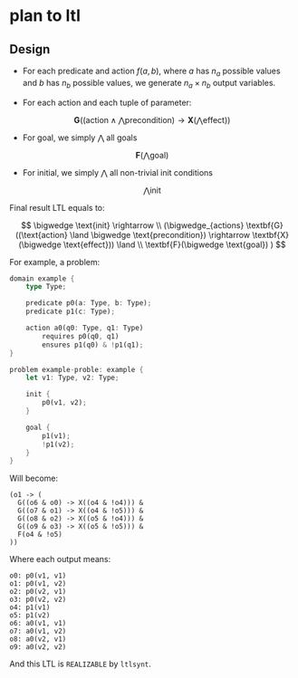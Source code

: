 # plan to ltl

## Design

- For each predicate and action $f(a, b)$,
  where $a$ has $n_a$ possible values and $b$ has $n_b$ possible values,
  we generate $n_a \times n_b$ output variables.

- For each action and each tuple of parameter:

$$
  \textbf{G}((\text{action} \land \bigwedge \text{precondition}) \rightarrow \textbf{X}(\bigwedge \text{effect}))
$$

- For goal, we simply $\bigwedge$ all goals

$$
  \textbf{F}(\bigwedge \text{goal})
$$

- For initial, we simply $\bigwedge$ all non-trivial init conditions

$$
  \bigwedge \text{init}
$$

Final result LTL equals to:

$$
\bigwedge \text{init} \rightarrow \\ (\bigwedge_{actions}
  \textbf{G}((\text{action} \land \bigwedge \text{precondition}) \rightarrow \textbf{X}(\bigwedge \text{effect})) \land \\
  \textbf{F}(\bigwedge \text{goal})
)
$$

For example, a problem:

```rust
domain example {
    type Type;

    predicate p0(a: Type, b: Type);
    predicate p1(c: Type);

    action a0(q0: Type, q1: Type)
        requires p0(q0, q1)
        ensures p1(q0) & !p1(q1);
}

problem example-proble: example {
    let v1: Type, v2: Type;

    init {
        p0(v1, v2);
    }

    goal {
        p1(v1);
        !p1(v2);
    }
}
```

Will become:

```
(o1 -> (
  G((o6 & o0) -> X((o4 & !o4))) &
  G((o7 & o1) -> X((o4 & !o5))) &
  G((o8 & o2) -> X((o5 & !o4))) &
  G((o9 & o3) -> X((o5 & !o5))) &
  F(o4 & !o5)
))
```

Where each output means:

```
o0: p0(v1, v1)
o1: p0(v1, v2)
o2: p0(v2, v1)
o3: p0(v2, v2)
o4: p1(v1)
o5: p1(v2)
o6: a0(v1, v1)
o7: a0(v1, v2)
o8: a0(v2, v1)
o9: a0(v2, v2)
```

And this LTL is `REALIZABLE` by `ltlsynt`.
